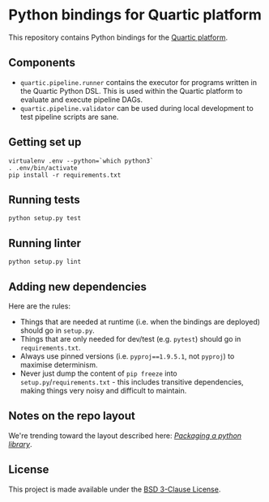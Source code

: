 # Python bindings for Quartic platform
This repository contains Python bindings for the [Quartic platform](https://www.quartic.io).

## Components
 - `quartic.pipeline.runner` contains the executor for programs written in the Quartic Python DSL. This
   is used within the Quartic platform to evaluate and execute pipeline DAGs.
 - `quartic.pipeline.validator` can be used during local development to test pipeline scripts are sane.

## Getting set up

```
virtualenv .env --python=`which python3`
. .env/bin/activate
pip install -r requirements.txt
```

## Running tests

```
python setup.py test
```

## Running linter

```
python setup.py lint
```

## Adding new dependencies

Here are the rules:

- Things that are needed at runtime (i.e. when the bindings are deployed) should go in `setup.py`.
- Things that are only needed for dev/test (e.g. `pytest`) should go in `requirements.txt`.
- Always use pinned versions (i.e. `pyproj==1.9.5.1`, not `pyproj`) to maximise determinism.
- Never just dump the content of `pip freeze` into `setup.py`/`requirements.txt` - this includes transitive dependencies,
  making things very noisy and difficult to maintain.

## Notes on the repo layout

We're trending toward the layout described here:
*[Packaging a python library](https://blog.ionelmc.ro/2014/05/25/python-packaging/)*.

## License
This project is made available under the [BSD 3-Clause License](https://github.com/quartictech/quartic-python/blob/develop/LICENSE).
